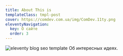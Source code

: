 ```yaml
---
title: About This is
templateClass: tmpl-post
cover: https://comdev.com.ua/img/ComDev.11ty.png
eleventyNavigation:
  key: О сайте
  order: 3
---
```


![eleventy blog seo template](https://comdev.com.ua/img/webcepat.png)
Об интересных идеях. 
